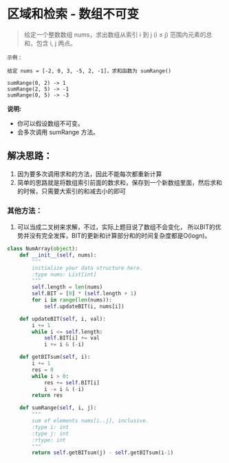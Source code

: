 # 区域和检索 - 数组不可变
> 给定一个整数数组  nums，求出数组从索引 i 到 j  (i ≤ j) 范围内元素的总和，包含 i,  j 两点。

```
示例：

给定 nums = [-2, 0, 3, -5, 2, -1]，求和函数为 sumRange()

sumRange(0, 2) -> 1
sumRange(2, 5) -> -1
sumRange(0, 5) -> -3
```

**说明:**

- 你可以假设数组不可变。
- 会多次调用 sumRange 方法。


## 解决思路：
1. 因为要多次调用求和的方法，因此不能每次都重新计算
2. 简单的思路就是将数组索引前面的数求和，保存到一个新数组里面，然后求和的时候，只需要大索引的和减去小的即可

### 其他方法：
1. 可以当成二叉树来求解，不过，实际上题目说了数组不会变化，
所以BIT的优势并没有完全发挥，BIT的更新和计算部分和的时间复杂度都是O(logn)。

```python
class NumArray(object):
    def __init__(self, nums):
        """
        initialize your data structure here.
        :type nums: List[int]
        """
        self.length = len(nums)
        self.BIT = [0] * (self.length + 1)
        for i in range(len(nums)):
            self.updateBIT(i, nums[i])

    def updateBIT(self, i, val):
        i += 1
        while i <= self.length:
            self.BIT[i] += val
            i += i & (-i)

    def getBITsum(self, i):
        i += 1
        res = 0
        while i > 0:
            res += self.BIT[i]
            i -= i & (-i)
        return res

    def sumRange(self, i, j):
        """
        sum of elements nums[i..j], inclusive.
        :type i: int
        :type j: int
        :rtype: int
        """
        return self.getBITsum(j) - self.getBITsum(i-1)
```